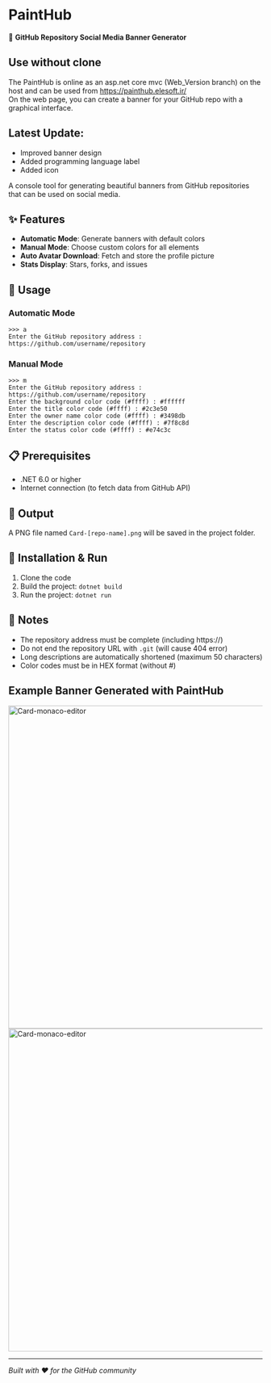 # PaintHub  

🎨 **GitHub Repository Social Media Banner Generator**  
## Use without clone
The PaintHub is online as an asp.net core mvc (Web_Version branch) on the host and can be used from https://painthub.elesoft.ir/
<br/>
On the web page, you can create a banner for your GitHub repo with a graphical interface.

## Latest Update:
- Improved banner design  
- Added programming language label  
- Added icon  

A console tool for generating beautiful banners from GitHub repositories that can be used on social media.  

## ✨ Features

- **Automatic Mode**: Generate banners with default colors  
- **Manual Mode**: Choose custom colors for all elements  
- **Auto Avatar Download**: Fetch and store the profile picture  
- **Stats Display**: Stars, forks, and issues  

## 🚀 Usage

### Automatic Mode
```
>>> a
Enter the GitHub repository address : https://github.com/username/repository
```

### Manual Mode
```
>>> m
Enter the GitHub repository address : https://github.com/username/repository
Enter the background color code (#ffff) : #ffffff
Enter the title color code (#ffff) : #2c3e50
Enter the owner name color code (#ffff) : #3498db
Enter the description color code (#ffff) : #7f8c8d
Enter the status color code (#ffff) : #e74c3c
```

## 📋 Prerequisites

- .NET 6.0 or higher  
- Internet connection (to fetch data from GitHub API)  

## 🎯 Output

A PNG file named `Card-[repo-name].png` will be saved in the project folder.  

## 🔧 Installation & Run

1. Clone the code  
2. Build the project: `dotnet build`  
3. Run the project: `dotnet run`  

## 📝 Notes

- The repository address must be complete (including https://)  
- Do not end the repository URL with `.git` (will cause 404 error)  
- Long descriptions are automatically shortened (maximum 50 characters)  
- Color codes must be in HEX format (without #)  

## Example Banner Generated with PaintHub
<img width="1280" height="640" alt="Card-monaco-editor" src="https://github.com/user-attachments/assets/e36a6646-9c1b-42c5-a908-2fcd7ee8fecb" />
<img width="1280" height="640" alt="Card-monaco-editor" src="https://github.com/user-attachments/assets/f65513d7-f126-46a9-ac38-072c9421b69a" />

---
*Built with ❤️ for the GitHub community*  
